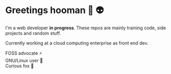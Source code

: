 # Greetings hooman 🧉  👽

I'm a web developer **in progress**. These repos are mainly training code, side projects and random stuff.

Currently working at a cloud computing enterprise as front end dev.

FOSS advocate ⚡️  
GNU/Linux user 🐧  
Curious fox 🦊
